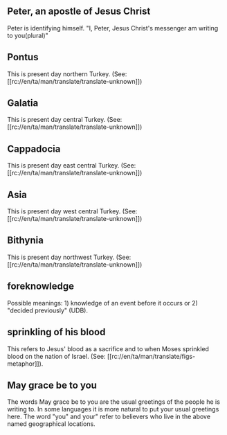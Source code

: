 ## Peter, an apostle of Jesus Christ ##

Peter is identifying himself. "I, Peter, Jesus Christ's messenger am writing to you(plural)"

## Pontus ##

This is present day northern Turkey. (See: [[rc://en/ta/man/translate/translate-unknown]])

## Galatia ##

This is present day central Turkey. (See: [[rc://en/ta/man/translate/translate-unknown]])

## Cappadocia ##

This is present day east central Turkey. (See: [[rc://en/ta/man/translate/translate-unknown]])

## Asia ##

This is present day west central Turkey. (See: [[rc://en/ta/man/translate/translate-unknown]])

## Bithynia ##

This is present day northwest Turkey. (See: [[rc://en/ta/man/translate/translate-unknown]])

## foreknowledge ##

Possible meanings: 1) knowledge of an event before it occurs or 2) "decided previously" (UDB).

## sprinkling of his blood ##

This refers to Jesus' blood as a sacrifice and to when Moses sprinkled blood on the nation of Israel. (See: [[rc://en/ta/man/translate/figs-metaphor]]).

## May grace be to you ##

The words May grace be to you are the usual greetings of the people he is writing to. In some languages it is more natural to put your usual greetings here. The word "you" and your" refer to believers who live in the above named geographical locations.